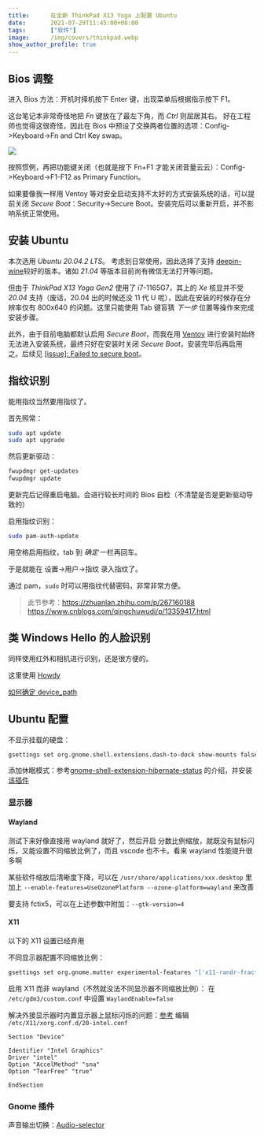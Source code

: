 ```yaml
---
title:      在全新 ThinkPad X13 Yoga 上配置 Ubuntu
date:       2021-07-29T11:45:00+08:00
tags:       ["软件"]
image:      /img/covers/thinkpad.webp
show_author_profile: true
---
```


## Bios 调整

进入 Bios 方法：开机时择机按下 Enter 键，出现菜单后根据指示按下 F1。

这台笔记本非常奇怪地把 *Fn* 键放在了最左下角，而 *Ctrl* 则屈居其右。
好在工程师也觉得这很奇怪，因此在 Bios 中预设了交换两者位置的选项：Config->Keyboard->Fn and Ctrl Key swap。

![](keyboard.webp)

按照惯例，再把功能键关闭（也就是按下 Fn+F1 才能关闭音量云云）：Config->Keyboard->F1-F12 as Primary Function。

如果要像我一样用 Ventoy 等对安全启动支持不太好的方式安装系统的话，可以提前关闭 *Secure Boot*：Security->Secure Boot。安装完后可以重新开启，并不影响系统正常使用。

## 安装 Ubuntu

本次选用 *Ubuntu 20.04.2 LTS*。
考虑到日常使用，因此选择了支持 [deepin-wine](https://github.com/zq1997/deepin-wine)较好的版本。诸如 *21.04* 等版本目前尚有微信无法打开等问题。

但由于 *ThinkPad X13 Yoga Gen2* 使用了 i7-1165G7，其上的 *Xe* 核显并不受 *20.04* 支持（废话，20.04 出的时候还没 11 代 U 呢），因此在安装的时候存在分辨率仅有 800x640 的问题。这里只能使用 Tab 键盲猜 *下一步* 位置等操作来完成安装步骤。

此外，由于目前电脑都默认启用 *Secure Boot*，而我在用 [Ventoy](https://github.com/ventoy/Ventoy) 进行安装时始终无法进入安装系统，最终只好在安装时关闭 *Secure Boot*，安装完毕后再启用之。后续见 [[issue]: Failed to secure boot](https://github.com/ventoy/Ventoy/issues/1024)。

## 指纹识别

能用指纹当然要用指纹了。

首先照常：
```bash
sudo apt update
sudo apt upgrade
```

然后更新驱动：
```Bash
fwupdmgr get-updates
fwupdmgr update
```

更新完后记得重启电脑。会进行较长时间的 Bios 自检（不清楚是否是更新驱动导致的）

启用指纹识别：
```Bash
sudo pam-auth-update
```
用空格启用指纹，tab 到 *确定* 一栏再回车。

于是就能在 设置->用户->指纹 录入指纹了。

通过 pam，`sudo` 时可以用指纹代替密码，非常非常方便。

> 此节参考：https://zhuanlan.zhihu.com/p/267160188 https://www.cnblogs.com/qingchuwudi/p/13359417.html

## 类 Windows Hello 的人脸识别

同样使用红外和相机进行识别，还是很方便的。

这里使用 [Howdy](https://github.com/Boltgolt/howdy)

[如何确定 device_path](https://github.com/boltgolt/howdy/issues/533#issuecomment-829116906)

## Ubuntu 配置

不显示挂载的硬盘：
```bash
gsettings set org.gnome.shell.extensions.dash-to-dock show-mounts false
```

添加休眠模式：参考[gnome-shell-extension-hibernate-status](https://github.com/arelange/gnome-shell-extension-hibernate-status) 的介绍，并安装[该插件](https://extensions.gnome.org/extension/755/hibernate-status-button/)

### 显示器

#### Wayland

测试下来好像直接用 wayland 就好了，然后开启 分数比例缩放，就既没有鼠标闪烁，又能设置不同缩放比例了，而且 vscode 也不卡。看来 wayland 性能提升很多啊

某些软件缩放后清晰度下降，可以在 `/usr/share/applications/xxx.desktop` 里加上 `--enable-features=UseOzonePlatform --ozone-platform=wayland` 来改善

要支持 fctix5，可以在上述参数中附加：`--gtk-version=4`

#### X11

以下的 X11 设置已经弃用

不同显示器配置不同缩放比例：
```bash
gsettings set org.gnome.mutter experimental-features "['x11-randr-fractional-scaling']" # 我怀疑只要启用 fractional scaling 就行了
```

启用 X11 而非 wayland（不然就没法不同显示器不同缩放比例）：
在 `/etc/gdm3/custom.conf` 中设置 `WaylandEnable=false`

解决外接显示器时内置显示器上鼠标闪烁的问题：[参考](https://askubuntu.com/a/1231443/1085627)
编辑 `/etc/X11/xorg.conf.d/20-intel.conf`
```
Section "Device"

Identifier "Intel Graphics"
Driver "intel"
Option "AccelMethod" "sna"
Option "TearFree" "true"

EndSection
```

### Gnome 插件

声音输出切换：[Audio-selector](https://extensions.gnome.org/extension/5135/audio-selector/)
